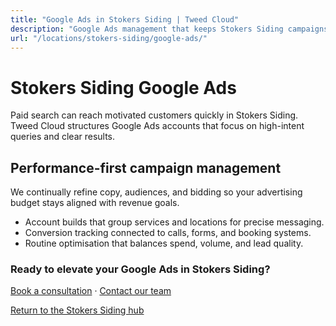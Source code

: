 ```yaml
---
title: "Google Ads in Stokers Siding | Tweed Cloud"
description: "Google Ads management that keeps Stokers Siding campaigns efficient and measurable."
url: "/locations/stokers-siding/google-ads/"
---
```


# Stokers Siding Google Ads

Paid search can reach motivated customers quickly in Stokers Siding. Tweed Cloud structures Google Ads accounts that focus on high-intent queries and clear results.

## Performance-first campaign management

We continually refine copy, audiences, and bidding so your advertising budget stays aligned with revenue goals.

- Account builds that group services and locations for precise messaging.
- Conversion tracking connected to calls, forms, and booking systems.
- Routine optimisation that balances spend, volume, and lead quality.

### Ready to elevate your Google Ads in Stokers Siding?

[Book a consultation](/consultation/) · [Contact our team](/contact/)

[Return to the Stokers Siding hub](/locations/stokers-siding/)
